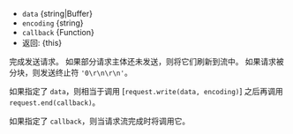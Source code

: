 <!-- YAML
added: v0.1.90
changes:
  - version: v10.0.0
    pr-url: https://github.com/nodejs/node/pull/18780
    description: This method now returns a reference to `ClientRequest`.
-->

* `data` {string|Buffer}
* `encoding` {string}
* `callback` {Function}
* 返回: {this}

完成发送请求。 
如果部分请求主体还未发送，则将它们刷新到流中。
如果请求被分块，则发送终止符 `'0\r\n\r\n'`。

如果指定了 `data`，则相当于调用 [`request.write(data, encoding)`] 之后再调用 `request.end(callback)`。

如果指定了 `callback`，则当请求流完成时将调用它。


